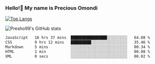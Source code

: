 ### Hello!👋 My name is Precious Omondi 

[![Top Langs](https://github-readme-stats.vercel.app/api/top-langs/?username=Presho99&langs_count=8&theme=dark)](https://github.com/Presho99/github-readme-stats)

![Presho99's GitHub stats](https://github-readme-stats.vercel.app/api?username=Presho99&show_icons=true&theme=dark)

<!--START_SECTION:waka-->

```txt
JavaScript   16 hrs 37 mins  ████████████████░░░░░░░░░   64.08 %
CSS          9 hrs 12 mins   █████████░░░░░░░░░░░░░░░░   35.46 %
Markdown     5 mins          ░░░░░░░░░░░░░░░░░░░░░░░░░   00.34 %
HTML         1 min           ░░░░░░░░░░░░░░░░░░░░░░░░░   00.08 %
XML          0 secs          ░░░░░░░░░░░░░░░░░░░░░░░░░   00.02 %
```

<!--END_SECTION:waka-->

